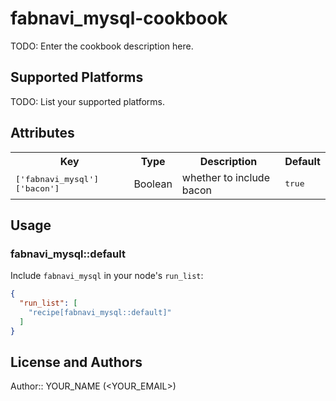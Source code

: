 # fabnavi_mysql-cookbook

TODO: Enter the cookbook description here.

## Supported Platforms

TODO: List your supported platforms.

## Attributes

<table>
  <tr>
    <th>Key</th>
    <th>Type</th>
    <th>Description</th>
    <th>Default</th>
  </tr>
  <tr>
    <td><tt>['fabnavi_mysql']['bacon']</tt></td>
    <td>Boolean</td>
    <td>whether to include bacon</td>
    <td><tt>true</tt></td>
  </tr>
</table>

## Usage

### fabnavi_mysql::default

Include `fabnavi_mysql` in your node's `run_list`:

```json
{
  "run_list": [
    "recipe[fabnavi_mysql::default]"
  ]
}
```

## License and Authors

Author:: YOUR_NAME (<YOUR_EMAIL>)
